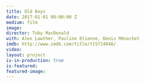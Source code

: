 ```yaml
---
title: Old Boys
date: 2017-01-01 00:00:00 Z
medium: film
image: 
director: Toby MacDonald
with: Alex Lawther, Pauline Etienne, Denis Ménochet
imdb: http://www.imdb.com/title/tt5724948/
video: 
layout: project
is-in-production: true
is-featured: 
featured-image: 
---
```


